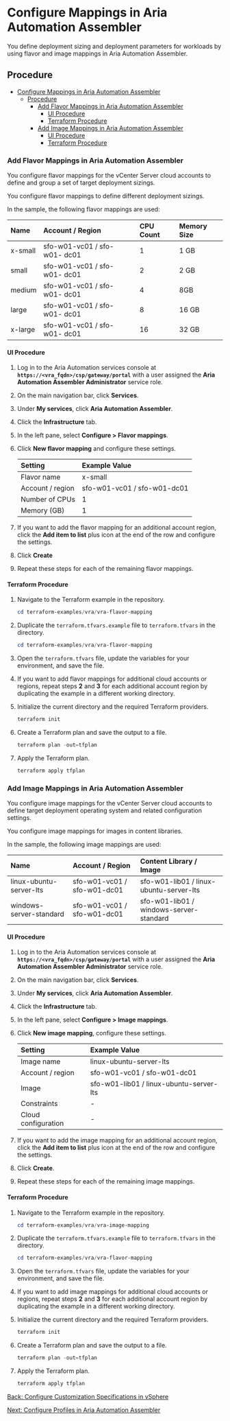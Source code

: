 # Configure Mappings in Aria Automation Assembler

You define deployment sizing and deployment parameters for workloads by using flavor and image mappings in Aria Automation Assembler.

## Procedure

- [Configure Mappings in Aria Automation Assembler](#configure-mappings-in-aria-automation-assembler)
  - [Procedure](#procedure)
    - [Add Flavor Mappings in Aria Automation Assembler](#add-flavor-mappings-in-aria-automation-assembler)
      - [UI Procedure](#ui-procedure)
      - [Terraform Procedure](#terraform-procedure)
    - [Add Image Mappings in Aria Automation Assembler](#add-image-mappings-in-aria-automation-assembler)
      - [UI Procedure](#ui-procedure-1)
      - [Terraform Procedure](#terraform-procedure-1)

### Add Flavor Mappings in Aria Automation Assembler

You configure flavor mappings for the vCenter Server cloud accounts to define and group a set of target deployment sizings.

You configure flavor mappings to define different deployment sizings.

In the sample, the following flavor mappings are used:

| Name      | Account / Region              | CPU Count | Memory Size   |
| :-        | :-                            | :-        | :-            |
| x-small   | sfo-w01-vc01 / sfo-w01- dc01  | 1         | 1 GB          |
| small     | sfo-w01-vc01 / sfo-w01- dc01  | 2         | 2 GB          |
| medium    | sfo-w01-vc01 / sfo-w01- dc01  | 4         | 8GB           |
| large     | sfo-w01-vc01 / sfo-w01- dc01  | 8         | 16 GB         |
| x-large   | sfo-w01-vc01 / sfo-w01- dc01  | 16        | 32 GB         |

#### UI Procedure

1. Log in to the Aria Automation services console at **`https://<vra_fqdn>/csp/gateway/portal`** with a user assigned the **Aria Automation Assembler Administrator** service role.

2. On the main navigation bar, click **Services**.

3. Under **My services**, click **Aria Automation Assembler**.

4. Click the **Infrastructure** tab.

5. In the left pane, select **Configure > Flavor mappings**.

6. Click **New flavor mapping** and configure these settings.

    | Setting           | Example Value                 |
    | :-                | :-                            |
    | Flavor name       | x-small                       |
    | Account / region  | sfo-w01-vc01 / sfo-w01-dc01   |
    | Number of CPUs	| 1                             |
    | Memory (GB)	    | 1                             |

7. If you want to add the flavor mapping for an additional account region, click the **Add item to list** plus icon at the end of the row and configure the settings.

8. Click **Create**

9. Repeat these steps for each of the remaining flavor mappings.

#### Terraform Procedure

1. Navigate to the Terraform example in the repository.

    ```powershell
    cd terraform-examples/vra/vra-flavor-mapping
    ```

2. Duplicate the `terraform.tfvars.example` file to `terraform.tfvars` in the directory.

    ```powershell
    cd terraform-examples/vra/vra-flavor-mapping
    ```

3. Open the `terraform.tfvars` file, update the variables for your environment, and save the file.

4. If you want to add flavor mappings for additional cloud accounts or regions, repeat steps **2** and **3** for each additional account region by duplicating the example in a different working directory.

5. Initialize the current directory and the required Terraform providers.

    ```powershell
    terraform init
    ```

6. Create a Terraform plan and save the output to a file.

    ```powershell
    terraform plan -out=tfplan
    ```

7. Apply the Terraform plan.

    ```powershell
    terraform apply tfplan
    ```

### Add Image Mappings in Aria Automation Assembler

You configure image mappings for the vCenter Server cloud accounts to define target deployment operating system and related configuration settings.

You configure image mappings for images in content libraries.

In the sample, the following image mappings are used:

| Name                      | Account / Region              | Content Library / Image                   |
| :-                        | :-                            | :-                                        |
| linux-ubuntu-server-lts   | sfo-w01-vc01 / sfo-w01-dc01   | sfo-w01-lib01 / linux-ubuntu-server-lts   |
| windows-server-standard   | sfo-w01-vc01 / sfo-w01-dc01   | sfo-w01-lib01 / windows-server- standard  |

#### UI Procedure

1. Log in to the Aria Automation services console at **`https://<vra_fqdn>/csp/gateway/portal`** with a user assigned the **Aria Automation Assembler Administrator** service role.

2. On the main navigation bar, click **Services**.

3. Under **My services**, click **Aria Automation Assembler**.

4. Click the **Infrastructure** tab.

5. In the left pane, select **Configure > Image mappings**.

6. Click **New image mapping**, configure these settings.

    | Setting               | Example Value                             |
    | :-                    | :-                                        |
    | Image name	        | linux-ubuntu-server-lts                   |
    | Account / region      | sfo-w01-vc01 / sfo-w01-dc01               |
    | Image                 | sfo-w01-lib01 / linux-ubuntu-server-lts   |
    | Constraints           | -                                         |
    | Cloud configuration	| -                                         |

7. If you want to add the image mapping for an additional account region, click the **Add item to list** plus icon at the end of the row and configure the settings.

8. Click **Create**.

9. Repeat these steps for each of the remaining image mappings.

#### Terraform Procedure

1. Navigate to the Terraform example in the repository.

    ```powershell
    cd terraform-examples/vra/vra-image-mapping
    ```

2. Duplicate the `terraform.tfvars.example` file to `terraform.tfvars` in the directory.

    ```powershell
    cd terraform-examples/vra/vra-flavor-mapping
    ```

3. Open the `terraform.tfvars` file, update the variables for your environment, and save the file.

4. If you want to add image mappings for additional cloud accounts or regions, repeat steps **2** and **3** for each additional account region by duplicating the example in a different working directory.

5. Initialize the current directory and the required Terraform providers.

    ```powershell
    terraform init
    ```

6. Create a Terraform plan and save the output to a file.

    ```powershell
    terraform plan -out=tfplan
    ```

7. Apply the Terraform plan.

    ```powershell
    terraform apply tfplan
    ```


[Back: Configure Customization Specifications in vSphere](2-configure-custom-specs.md)

[Next: Configure Profiles in Aria Automation Assembler](4-configure-profiles.md)
